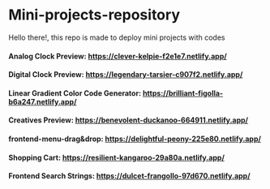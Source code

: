 # Mini-projects-repository
Hello there!, this repo is made to deploy mini projects with codes

#### Analog Clock Preview: https://clever-kelpie-f2e1e7.netlify.app/

#### Digital Clock Preview: https://legendary-tarsier-c907f2.netlify.app/

#### Linear Gradient Color Code Generator: https://brilliant-figolla-b6a247.netlify.app/

#### Creatives Preview: https://benevolent-duckanoo-664911.netlify.app/

#### frontend-menu-drag&drop: https://delightful-peony-225e80.netlify.app/

#### Shopping Cart: https://resilient-kangaroo-29a80a.netlify.app/

#### Frontend Search Strings: https://dulcet-frangollo-97d670.netlify.app/
